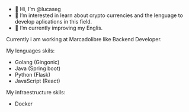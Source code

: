 - 👋 Hi, I’m @lucaseg
- 👀 I’m interested in learn about crypto currencies and the lenguage to develop aplications in this field.
- 🌱 I’m currently improving my Englis.

Currently i am working at Marcadolibre like Backend Developer.

My lenguages skils:
- Golang (Gingonic)
- Java (Spring boot)
- Python (Flask)
- JavaScript (React)

My infraestructure skils:
- Docker

<!---
lucaseg/lucaseg is a ✨ special ✨ repository because its `README.md` (this file) appears on your GitHub profile.
You can click the Preview link to take a look at your changes.
--->
